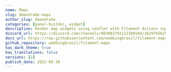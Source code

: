 ```yaml
---
name: Maps
slug: dmandrade-maps
author_slug: dmandrade
categories: [panel-builder, widget]
description: Render map widgets using Leaflet with Filament Actions support.
discord_url: https://discord.com/channels/883083792112300104/1029765629483438210
docs_url: https://raw.githubusercontent.com/webbingbrasil/filament-maps/main/README.md
github_repository: webbingbrasil/filament-maps
has_dark_theme: true
has_translations: false
versions: [2]
publish_date: 2022-08-30
---
```

